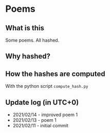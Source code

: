 # Poems

## What is this

Some poems. All hashed.

## Why hashed?



## How the hashes are computed

With the python script ```compute_hash.py```

## Update log (in UTC+0)

* 2021/02/14 - improved poem 1
* 2021/02/13 - poem 1
* 2021/02/11 - initial commit
